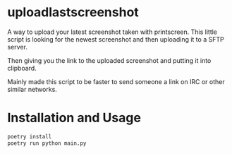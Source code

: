 # uploadlastscreenshot

A way to upload your latest screenshot taken with printscreen. This little script is looking for the newest screenshot and then uploading it to a SFTP server. 

Then giving you the link to the uploaded screenshot and putting it into clipboard. 

Mainly made this script to be faster to send someone a link on IRC or other similar networks.

# Installation and Usage
```bash
poetry install
poetry run python main.py
```
